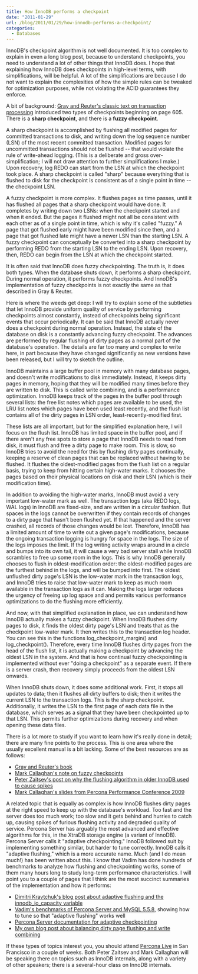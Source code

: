 ```yaml
---
title: How InnoDB performs a checkpoint
date: "2011-01-29"
url: /blog/2011/01/29/how-innodb-performs-a-checkpoint/
categories:
  - Databases
---
```

InnoDB's checkpoint algorithm is not well documented. It is too complex to explain in even a long blog post, because to understand checkpoints, you need to understand a lot of other things that InnoDB does. I hope that explaining how InnoDB does checkpoints in high-level terms, with simplifications, will be helpful. A lot of the simplifications are because I do not want to explain the complexities of how the simple rules can be tweaked for optimization purposes, while not violating the ACID guarantees they enforce.

A bit of background: [Gray and Reuter's classic text on transaction processing][1] introduced two types of checkpoints beginning on page 605. There is a **sharp checkpoint**, and there is a **fuzzy checkpoint**.

A sharp checkpoint is accomplished by flushing all modified pages for committed transactions to disk, and writing down the log sequence number (LSN) of the most recent committed transaction. Modified pages for uncommitted transactions should not be flushed -- that would violate the rule of write-ahead logging. (This is a deliberate and gross over-simplification; I will not draw attention to further simplifications I make.) Upon recovery, log REDO can start from the LSN at which the checkpoint took place. A sharp checkpoint is called "sharp" because everything that is flushed to disk for the checkpoint is consistent as of a single point in time -- the checkpoint LSN.

A fuzzy checkpoint is more complex. It flushes pages as time passes, until it has flushed all pages that a sharp checkpoint would have done. It completes by writing down two LSNs: when the checkpoint started and when it ended. But the pages it flushed might not all be consistent with each other as of a single point in time, which is why it's called "fuzzy." A page that got flushed early might have been modified since then, and a page that got flushed late might have a newer LSN than the starting LSN. A fuzzy checkpoint can conceptually be converted into a sharp checkpoint by performing REDO from the starting LSN to the ending LSN. Upon recovery, then, REDO can begin from the LSN at which the checkpoint started.

It is often said that InnoDB does fuzzy checkpointing. The truth is, it does both types. When the database shuts down, it performs a sharp checkpoint. During normal operation, it performs fuzzy checkpoints. And InnoDB's implementation of fuzzy checkpoints is not exactly the same as that described in Gray & Reuter.

Here is where the weeds get deep: I will try to explain some of the subtleties that let InnoDB provide uniform quality of service by performing checkpoints almost constantly, instead of checkpoints being significant events that occur periodically. It can be said that InnoDB actually never does a checkpoint during normal operation. Instead, the state of the database on disk is a constantly advancing fuzzy checkpoint. The advances are performed by regular flushing of dirty pages as a normal part of the database's operation. The details are far too many and complex to write here, in part because they have changed significantly as new versions have been released, but I will try to sketch the outline.

InnoDB maintains a large buffer pool in memory with many database pages, and doesn't write modifications to disk immediately. Instead, it keeps dirty pages in memory, hoping that they will be modified many times before they are written to disk. This is called write combining, and is a performance optimization. InnoDB keeps track of the pages in the buffer pool through several lists: the free list notes which pages are available to be used, the LRU list notes which pages have been used least recently, and the flush list contains all of the dirty pages in LSN order, least-recently-modified first.

These lists are all important, but for the simplified explanation here, I will focus on the flush list. InnoDB has limited space in the buffer pool, and if there aren't any free spots to store a page that InnoDB needs to read from disk, it must flush and free a dirty page to make room. This is slow, so InnoDB tries to avoid the need for this by flushing dirty pages continually, keeping a reserve of clean pages that can be replaced without having to be flushed. It flushes the oldest-modified pages from the flush list on a regular basis, trying to keep from hitting certain high-water marks. It chooses the pages based on their physical locations on disk and their LSN (which is their modification time).

In addition to avoiding the high-water marks, InnoDB must avoid a very important low-water mark as well. The transaction logs (aka REDO logs, WAL logs) in InnoDB are fixed-size, and are written in a circular fashion. But spaces in the logs cannot be overwritten if they contain records of changes to a dirty page that hasn't been flushed yet. If that happened and the server crashed, all records of those changes would be lost. Therefore, InnoDB has a limited amount of time to write out a given page's modifications, because the ongoing transaction logging is hungry for space in the logs. The size of the logs imposes the limit. If the log writing activity wraps around in a circle and bumps into its own tail, it will cause a very bad server stall while InnoDB scrambles to free up some room in the logs. This is why InnoDB generally chooses to flush in oldest-modification order: the oldest-modified pages are the furthest behind in the logs, and will be bumped into first. The oldest unflushed dirty page's LSN is the low-water mark in the transaction logs, and InnoDB tries to raise that low-water mark to keep as much room available in the transaction logs as it can. Making the logs larger reduces the urgency of freeing up log space and and permits various performance optimizations to do the flushing more efficiently.

And now, with that simplified explanation in place, we can understand how InnoDB actually makes a fuzzy checkpoint. When InnoDB flushes dirty pages to disk, it finds the oldest dirty page's LSN and treats that as the checkpoint low-water mark. It then writes this to the transaction log header. You can see this in the functions log\_checkpoint\_margin() and log_checkpoint(). Therefore, every time InnoDB flushes dirty pages from the head of the flush list, it is actually making a checkpoint by advancing the oldest LSN in the system. And that is how continual fuzzy checkpointing is implemented without ever "doing a checkpoint" as a separate event. If there is a server crash, then recovery simply proceeds from the oldest LSN onwards.

When InnoDB shuts down, it does some additional work. First, it stops all updates to data; then it flushes all dirty buffers to disk; then it writes the current LSN to the transaction logs. This is the sharp checkpoint. Additionally, it writes the LSN to the first page of each data file in the database, which serves as a signal that they have been checkpointed up to that LSN. This permits further optimizations during recovery and when opening these data files.

There is a lot more to study if you want to learn how it's really done in detail; there are many fine points to the process. This is one area where the usually excellent manual is a bit lacking. Some of the best resources are as follows:

*   [Gray and Reuter's book][1]
*   [Mark Callaghan's note on fuzzy checkpoints][2]
*   [Peter Zaitsev's post on why the flushing algorithm in older InnoDB used to cause spikes][3]
*   [Mark Callaghan's slides from Percona Performance Conference 2009][4]

A related topic that is equally as complex is how InnoDB flushes dirty pages at the right speed to keep up with the database's workload. Too fast and the server does too much work; too slow and it gets behind and hurries to catch up, causing spikes of furious flushing activity and degraded quality of service. Percona Server has arguably the most advanced and effective algorithms for this, in the XtraDB storage engine (a variant of InnoDB). Percona Server calls it "adaptive checkpointing." InnoDB followed suit by implementing something similar, but harder to tune correctly. InnoDB calls it "adaptive flushing," which is a more accurate name. Much (and I do mean much!) has been written about this. I know that Vadim has done hundreds of benchmarks to analyze how flushing and checkpointing works, some of them many hours long to study long-term performance characteristics. I will point you to a couple of pages that I think are the most succinct summaries of the implementation and how it performs:

*   [Dimitri Kravtchuk's blog post about adaptive flushing and the innodb\_io\_capacity variable][5]
*   [Vadim's benchmarks of Percona Server and MySQL 5.5.8][6], showing how to tune so that "adaptive flushing" works well
*   [Percona Server documentation for adaptive checkpointing][7]
*   [My own blog post about balancing dirty page flushing and write combining][8]

If these types of topics interest you, you should attend [Percona Live][9] in San Francisco in a couple of weeks. Both Peter Zaitsev and Mark Callaghan will be speaking there on topics such as InnoDB internals, along with a variety of other speakers; there is a several-hour class on InnoDB internals.

 [1]: http://www.amazon.com/dp/1558601902?tag=xaprb-20
 [2]: http://www.facebook.com/note.php?note_id=408059000932
 [3]: http://www.mysqlperformanceblog.com/2006/05/10/innodb-fuzzy-checkpointing-woes/
 [4]: http://www.percona.com/ppc2009/PPC2009_Life_of_a_dirty_pageInnoDB_disk_IO.pdf
 [5]: http://dimitrik.free.fr/blog/archives/2010/07/mysql-performance-innodb-io-capacity-flushing.html
 [6]: http://www.mysqlperformanceblog.com/2011/01/03/mysql-5-5-8-in-search-of-stability/
 [7]: http://www.percona.com/docs/wiki/percona-server:features:innodb_io
 [8]: /blog/2010/05/25/dirty-pages-fast-shutdown-and-write-combining/
 [9]: http://www.percona.com/events/percona-live-san-francisco-2011/
